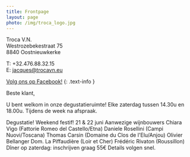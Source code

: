 ```yaml
---
title: Frontpage 
layout: page
photo: /img/troca_logo.jpg
---
```

Troca V.N.  
Westrozebekestraat 75  
8840 Oostnieuwkerke

T: +32.476.88.32.15  
E: jacques@trocavn.eu

[Volg ons op Facebook!](http://www.facebook.be/TrocaVinsNaturels)
{: .text-info }

Beste klant,

U bent welkom in onze degustatieruimte!
Elke zaterdag tussen 14.30u en 18.00u.
Tijdens de week na afspraak.  

Degustatie! Weekend festif!
21 & 22 juni 
Aanwezige wijnbouwers    Chiara Vigo (Fattorie Romeo del Castello/Etna)   Daniele Rosellini (Campi Nuovi/Toscana)    Thomas Carsin (Domaine du Clos de l'Elu/Anjou)    Olivier Bellanger Dom. La Piffaudière (Loir et Cher)     Frédéric Rivaton (Roussillon)  
Dîner op zaterdag: inschrijven graag 55€
Details volgen snel.  

